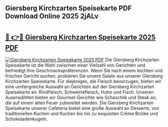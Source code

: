 ## Giersberg Kirchzarten Speisekarte PDF Download Online 2025 2jALv

# <h2><a href="http://gc84l0.nevu.top/?p=Giersberg+Kirchzarten+Speisekarte">🔗 👉🔴 Giersberg Kirchzarten Speisekarte 2025 PDF</a></h2>

[![Giersberg Kirchzarten Speisekarte 2025 PDF](https://i.imgur.com/dBaPXMq.png)](http://gc84l0.nevu.top/?p=Giersberg+Kirchzarten+Speisekarte)
Die Giersberg Kirchzarten Speisekarte ist die Wahl zwischen einer Vielzahl von Gerichten und befriedigt Ihre Geschmackspräferenzen. Wenn Sie nach einem leichten und frischen Gericht suchen, probieren Sie unsere Salate aus unserer Giersberg Kirchzarten Speisekarte. Für diejenigen, die Fleisch bevorzugen, bieten wir eine umfangreiche Auswahl an Gerichten auf der Giersberg Kirchzarten Speisekarte an: Rindfleisch, Schweinefleisch, Huhn und Fisch. Unseren Auserwählten bieten wir Gourmet-Gerichte wie Schaschlik und Steak an, die auf einem alten Feuer zubereitet werden. Die Giersberg Kirchzarten Speisekarte unserer Cafeteria bietet eine große Auswahl an Desserts, von traditionellen Kuchen und Kuchen bis hin zu exquisiten Crème Brûlée und Schokoladenkugeln.
